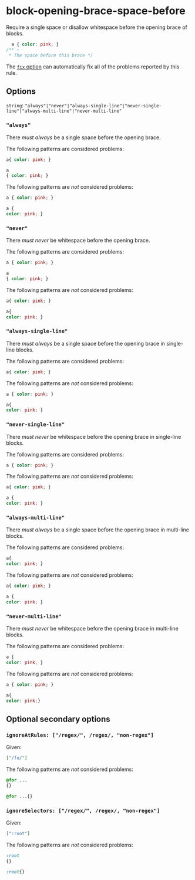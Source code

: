 # block-opening-brace-space-before

Require a single space or disallow whitespace before the opening brace of blocks.

```css
  a { color: pink; }
/** ↑
 * The space before this brace */
```

The [`fix` option](https://stylelint.io/user-guide/options#fix) can automatically fix all of the problems reported by this rule.

## Options

`string`: `"always"|"never"|"always-single-line"|"never-single-line"|"always-multi-line"|"never-multi-line"`

### `"always"`

There _must always_ be a single space before the opening brace.

The following patterns are considered problems:

```css
a{ color: pink; }
```

```css
a
{ color: pink; }
```

The following patterns are _not_ considered problems:

```css
a { color: pink; }
```

```css
a {
color: pink; }
```

### `"never"`

There _must never_ be whitespace before the opening brace.

The following patterns are considered problems:

```css
a { color: pink; }
```

```css
a
{ color: pink; }
```

The following patterns are _not_ considered problems:

```css
a{ color: pink; }
```

```css
a{
color: pink; }
```

### `"always-single-line"`

There _must always_ be a single space before the opening brace in single-line blocks.

The following patterns are considered problems:

```css
a{ color: pink; }
```

The following patterns are _not_ considered problems:

```css
a { color: pink; }
```

```css
a{
color: pink; }
```

### `"never-single-line"`

There _must never_ be whitespace before the opening brace in single-line blocks.

The following patterns are considered problems:

```css
a { color: pink; }
```

The following patterns are _not_ considered problems:

```css
a{ color: pink; }
```

```css
a {
color: pink; }
```

### `"always-multi-line"`

There _must always_ be a single space before the opening brace in multi-line blocks.

The following patterns are considered problems:

```css
a{
color: pink; }
```

The following patterns are _not_ considered problems:

```css
a{ color: pink; }
```

```css
a {
color: pink; }
```

### `"never-multi-line"`

There _must never_ be whitespace before the opening brace in multi-line blocks.

The following patterns are considered problems:

```css
a {
color: pink; }
```

The following patterns are _not_ considered problems:

```css
a { color: pink; }
```

```css
a{
color: pink;}
```

## Optional secondary options

### `ignoreAtRules: ["/regex/", /regex/, "non-regex"]`

Given:

```json
["/fo/"]
```

The following patterns are _not_ considered problems:

```css
@for ...
{}
```

```css
@for ...{}
```

### `ignoreSelectors: ["/regex/", /regex/, "non-regex"]`

Given:

```json
[":root"]
```

The following patterns are _not_ considered problems:

```css
:root
{}
```

```css
:root{}
```
